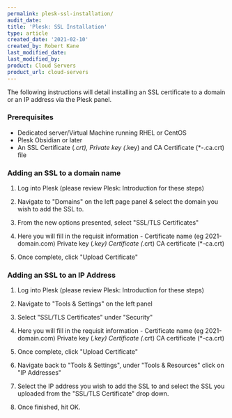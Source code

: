 ```yaml
---
permalink: plesk-ssl-installation/
audit_date:
title: 'Plesk: SSL Installation'
type: article
created_date: '2021-02-10'
created_by: Robert Kane
last_modified_date:
last_modified_by: 
product: Cloud Servers
product_url: cloud-servers
---
```


The following instructions will detail installing an SSL certificate to a domain or an IP address via the Plesk panel.


### Prerequisites 
 - Dedicated server/Virtual Machine running RHEL or CentOS
 - Plesk Obsidian or later
 - An SSL Certificate (*.crt), Private key (*.key) and CA Certificate (*-.ca.crt) file


### Adding an SSL to a domain name 

1. Log into Plesk (please review Plesk: Introduction for these steps)

2. Navigate to "Domains" on the left page panel & select the domain you wish to add the SSL to.

3. From the new options presented, select "SSL/TLS Certificates"

4. Here you will fill in the requisit information -
    Certificate name (eg 2021-domain.com)
    Private key (*.key)
    Certificate (*.crt)
    CA certificate (*-ca.crt)

5. Once complete, click "Upload Certificate"


### Adding an SSL to an IP Address

1. Log into Plesk (please review Plesk: Introduction for these steps)

2. Navigate to "Tools & Settings" on the left panel

3. Select "SSL/TLS Certificates" under "Security"

4. Here you will fill in the requisit information -
    Certificate name (eg 2021-domain.com)
    Private key (*.key)
    Certificate (*.crt)
    CA certificate (*-ca.crt)

5. Once complete, click "Upload Certificate"

6. Navigate back to "Tools & Settings", under "Tools & Resources" click on "IP Addresses"

7. Select the IP address you wish to add the SSL to and select the SSL you uploaded from the "SSL/TLS Certificate" 
drop down.

8. Once finished, hit OK.
